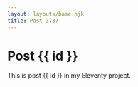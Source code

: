 ```yaml
---
layout: layouts/base.njk
title: Post 3737
---
```


# Post {{ id }}

This is post {{ id }} in my Eleventy project.
